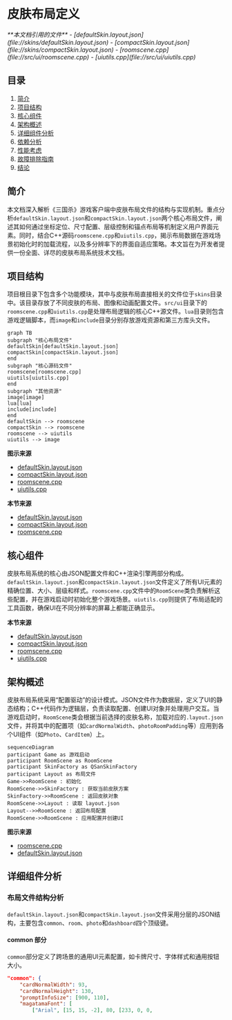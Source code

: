 
# 皮肤布局定义

<cite>
**本文档引用的文件**   
- [defaultSkin.layout.json](file://skins/defaultSkin.layout.json)
- [compactSkin.layout.json](file://skins/compactSkin.layout.json)
- [roomscene.cpp](file://src/ui/roomscene.cpp)
- [uiutils.cpp](file://src/ui/uiutils.cpp)
</cite>

## 目录
1. [简介](#简介)
2. [项目结构](#项目结构)
3. [核心组件](#核心组件)
4. [架构概述](#架构概述)
5. [详细组件分析](#详细组件分析)
6. [依赖分析](#依赖分析)
7. [性能考虑](#性能考虑)
8. [故障排除指南](#故障排除指南)
9. [结论](#结论)

## 简介
本文档深入解析《三国杀》游戏客户端中皮肤布局文件的结构与实现机制。重点分析`defaultSkin.layout.json`和`compactSkin.layout.json`两个核心布局文件，阐述其如何通过坐标定位、尺寸配置、层级控制和锚点布局等机制定义用户界面元素。同时，结合C++源码`roomscene.cpp`和`uiutils.cpp`，揭示布局数据在游戏场景初始化时的加载流程，以及多分辨率下的界面自适应策略。本文旨在为开发者提供一份全面、详尽的皮肤布局系统技术文档。

## 项目结构
项目根目录下包含多个功能模块，其中与皮肤布局直接相关的文件位于`skins`目录中。该目录存放了不同皮肤的布局、图像和动画配置文件。`src/ui`目录下的`roomscene.cpp`和`uiutils.cpp`是处理布局逻辑的核心C++源文件。`lua`目录则包含游戏逻辑脚本，而`image`和`include`目录分别存放游戏资源和第三方库头文件。

```mermaid
graph TB
subgraph "核心布局文件"
defaultSkin[defaultSkin.layout.json]
compactSkin[compactSkin.layout.json]
end
subgraph "核心源码文件"
roomscene[roomscene.cpp]
uiutils[uiutils.cpp]
end
subgraph "其他资源"
image[image]
lua[lua]
include[include]
end
defaultSkin --> roomscene
compactSkin --> roomscene
roomscene --> uiutils
uiutils --> image
```

**图示来源**
- [defaultSkin.layout.json](file://skins/defaultSkin.layout.json)
- [compactSkin.layout.json](file://skins/compactSkin.layout.json)
- [roomscene.cpp](file://src/ui/roomscene.cpp)
- [uiutils.cpp](file://src/ui/uiutils.cpp)

**本节来源**
- [defaultSkin.layout.json](file://skins/defaultSkin.layout.json)
- [compactSkin.layout.json](file://skins/compactSkin.layout.json)
- [roomscene.cpp](file://src/ui/roomscene.cpp)

## 核心组件
皮肤布局系统的核心由JSON配置文件和C++渲染引擎两部分构成。`defaultSkin.layout.json`和`compactSkin.layout.json`文件定义了所有UI元素的精确位置、大小、层级和样式。`roomscene.cpp`文件中的`RoomScene`类负责解析这些配置，并在游戏启动时初始化整个游戏场景。`uiutils.cpp`则提供了布局适配的工具函数，确保UI在不同分辨率的屏幕上都能正确显示。

**本节来源**
- [defaultSkin.layout.json](file://skins/defaultSkin.layout.json)
- [compactSkin.layout.json](file://skins/compactSkin.layout.json)
- [roomscene.cpp](file://src/ui/roomscene.cpp)
- [uiutils.cpp](file://src/ui/uiutils.cpp)

## 架构概述
皮肤布局系统采用“配置驱动”的设计模式。JSON文件作为数据层，定义了UI的静态结构；C++代码作为逻辑层，负责读取配置、创建UI对象并处理用户交互。当游戏启动时，`RoomScene`类会根据当前选择的皮肤名称，加载对应的`.layout.json`文件，并将其中的配置项（如`cardNormalWidth`、`photoRoomPadding`等）应用到各个UI组件（如`Photo`、`CardItem`）上。

```mermaid
sequenceDiagram
participant Game as 游戏启动
participant RoomScene as RoomScene
participant SkinFactory as QSanSkinFactory
participant Layout as 布局文件
Game->>RoomScene : 初始化
RoomScene->>SkinFactory : 获取当前皮肤方案
SkinFactory->>RoomScene : 返回皮肤对象
RoomScene->>Layout : 读取 layout.json
Layout-->>RoomScene : 返回布局配置
RoomScene->>RoomScene : 应用配置并创建UI
```

**图示来源**
- [roomscene.cpp](file://src/ui/roomscene.cpp)
- [defaultSkin.layout.json](file://skins/defaultSkin.layout.json)

## 详细组件分析

### 布局文件结构分析
`defaultSkin.layout.json`和`compactSkin.layout.json`文件采用分层的JSON结构，主要包含`common`、`room`、`photo`和`dashboard`四个顶级键。

#### common 部分
`common`部分定义了跨场景的通用UI元素配置，如卡牌尺寸、字体样式和通用按钮大小。
```json
"common": {
    "cardNormalWidth": 93,
    "cardNormalHeight": 130,
    "promptInfoSize": [900, 110],
    "magatamaFont": [
        ["Arial", [15, 15, -2], 80, [233, 0, 0, 